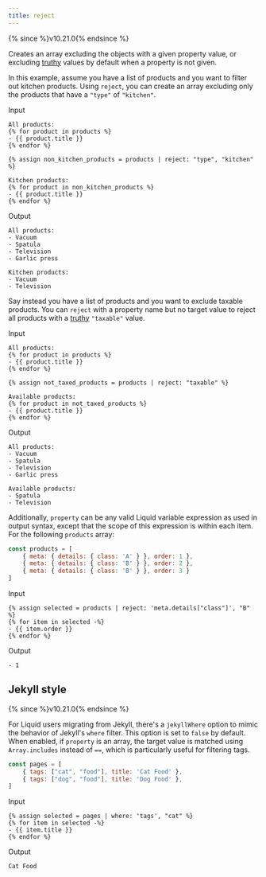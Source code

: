 ```yaml
---
title: reject
---
```


{% since %}v10.21.0{% endsince %}

Creates an array excluding the objects with a given property value, or excluding [truthy][truthy] values by default when a property is not given.

In this example, assume you have a list of products and you want to filter out kitchen products. Using `reject`, you can create an array excluding only the products that have a `"type"` of `"kitchen"`.

Input
```liquid
All products:
{% for product in products %}
- {{ product.title }}
{% endfor %}

{% assign non_kitchen_products = products | reject: "type", "kitchen" %}

Kitchen products:
{% for product in non_kitchen_products %}
- {{ product.title }}
{% endfor %}
```

Output
```text
All products:
- Vacuum
- Spatula
- Television
- Garlic press

Kitchen products:
- Vacuum
- Television
```

Say instead you have a list of products and you want to exclude taxable products. You can `reject` with a property name but no target value to reject all products with a [truthy][truthy] `"taxable"` value.

Input
```liquid
All products:
{% for product in products %}
- {{ product.title }}
{% endfor %}

{% assign not_taxed_products = products | reject: "taxable" %}

Available products:
{% for product in not_taxed_products %}
- {{ product.title }}
{% endfor %}
```

Output
```text
All products:
- Vacuum
- Spatula
- Television
- Garlic press

Available products:
- Spatula
- Television
```

Additionally, `property` can be any valid Liquid variable expression as used in output syntax, except that the scope of this expression is within each item. For the following `products` array:

```javascript
const products = [
    { meta: { details: { class: 'A' } }, order: 1 },
    { meta: { details: { class: 'B' } }, order: 2 },
    { meta: { details: { class: 'B' } }, order: 3 }
]
```

Input
```liquid
{% assign selected = products | reject: 'meta.details["class"]', "B" %}
{% for item in selected -%}
- {{ item.order }}
{% endfor %}
```

Output
```text
- 1
```

## Jekyll style

{% since %}v10.21.0{% endsince %}

For Liquid users migrating from Jekyll, there's a `jekyllWhere` option to mimic the behavior of Jekyll's `where` filter. This option is set to `false` by default. When enabled, if `property` is an array, the target value is matched using `Array.includes` instead of `==`, which is particularly useful for filtering tags.

```javascript
const pages = [
    { tags: ["cat", "food"], title: 'Cat Food' },
    { tags: ["dog", "food"], title: 'Dog Food' },
]
```

Input
```liquid
{% assign selected = pages | where: 'tags', "cat" %}
{% for item in selected -%}
- {{ item.title }}
{% endfor %}
```

Output
```text
Cat Food
```

[truthy]: ../tutorials/truthy-and-falsy.html
